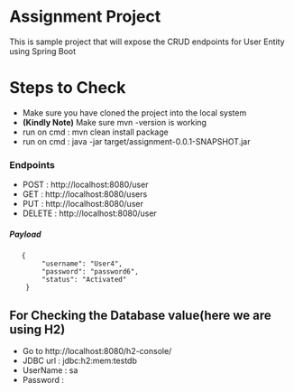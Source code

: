 # Assignment Project 
This is sample project that will expose the CRUD endpoints for User Entity using Spring Boot 

# Steps to Check 

- Make sure you have cloned the project into the local system  
- **(Kindly Note)** Make sure mvn -version is working 
- run on cmd : mvn clean install package
- run on cmd : java -jar target/assignment-0.0.1-SNAPSHOT.jar

### Endpoints 
- POST : http://localhost:8080/user
- GET : http://localhost:8080/users
- PUT : http://localhost:8080/user
- DELETE : http://localhost:8080/user

##### Payload

       {
    	    "username": "User4",
    	    "password": "password6",
    	    "status": "Activated"
    	}

## For Checking the Database value(here we are using H2)

- Go to http://localhost:8080/h2-console/
- JDBC url : jdbc:h2:mem:testdb 
- UserName : sa
- Password : 
